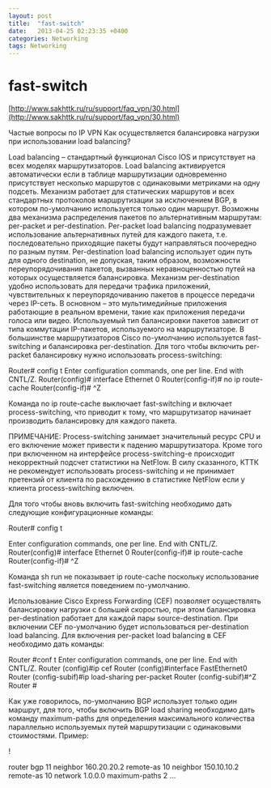 ```yaml
---
layout: post
title:  "fast-switch"
date:   2013-04-25 02:23:35 +0400
categories: Networking
tags: Networking
---
```


# fast-switch
[http://www.sakhttk.ru/ru/support/faq_vpn/30.html](http://www.sakhttk.ru/ru/support/faq_vpn/30.html)


Частые вопросы по IP VPN
Как осуществляется балансировка нагрузки при использовании load balancing?

Load balancing – стандартный функционал Cisco IOS и присутствует на всех моделях маршрутизаторов. Load balancing активируется автоматически если в таблице маршрутизации одновременно присутствует несколько маршрутов с одинаковыми метриками на одну подсеть. Механизм работает для статических маршрутов и всех стандартных протоколов маршрутизации за исключением BGP, в котором по-умолчанию используется только один маршрут. Возможны два механизма распределения пакетов по альтернативным маршрутам: per-packet и per-destination. Per-packet load balancing подразумевает использование альтернативных путей для каждого пакета, т.е. последовательно приходящие пакеты будут направляться поочередно по разным путям. Per-destination load balancing использует один путь для одного destination, не допуская, таким образом, возможности переупорядочивания пакетов, вызванных неравноценностью путей на которых осуществляется балансировка. Механизм per-destination удобно использовать для передачи трафика приложений, чувствительных к переупорядочиванию пакетов в процессе передачи через IP-сеть. В основном – это мультимедийные приложения работающие в реальном времени, такие как приложения передачи голоса или видео. Используемый тип балансировки пакетов зависит от типа коммутации IP-пакетов, используемого на маршрутизаторе. В большинстве маршрутизаторов Cisco по-умолчанию используется fast-switching и балансировка per-destination. Для того чтобы включить per-packet балансировку нужно использовать process-switching:

Router# config t
Enter configuration commands, one per line. End with CNTL/Z.
Router(config)# interface Ethernet 0
Router(config-if)# no ip route-cache
Router(config-if)# ^Z

Команда no ip route-cache выключает fast-switching и включает process-switching, что приводит к тому, что маршрутизатор начинает производить балансировку для каждого пакета.

ПРИМЕЧАНИЕ: Process-switching занимает значительный ресурс CPU и его включение может привести к падению маршрутизатора. Кроме того при включенном на интерфейсе process-switching-е происходит некорректный подсчет статистики на NetFlow. В силу сказанного, КТТК не рекомендует использовать process-switching и не принимает претензий от клиента по расхождению в статистике NetFlow если у клиента process-switching включен.

Для того чтобы вновь включить fast-switching необходимо дать следующие конфигурационные команды:

Router# config t

Enter configuration commands, one per line. End with CNTL/Z.
Router(config)# interface Ethernet 0
Router(config-if)# ip route-cache
Router(config-if)# ^Z

Команда sh run не показывает ip route-cache поскольку использование fast-switching является поведением по-умолчанию.

Использование Cisco Express Forwarding (CEF) позволяет осуществлять балансировку нагрузки с большей скоростью, при этом балансировка per-destination работает для каждой пары source-destination. При включении CEF по-умолчанию будет использоваться per-destination load balancing. Для включения per-packet load balancing в CEF необходимо дать команды:

Router #conf t
Enter configuration commands, one per line. End with CNTL/Z.
Router (config)#ip cef
Router (config)#interface FastEthernet0
Router (config-subif)#ip load-sharing per-packet
Router (config-subif)#^Z
Router #

Как уже говорилось, по-умолчанию BGP использует только один маршрут, для того, чтобы включить BGP load sharing необходимо дать команду maximum-paths для определения максимального количества параллельно используемых путей маршрутизации с одинаковыми стоимостями. Пример:

!

router bgp 11
neighbor 160.20.20.2 remote-as 10
neighbor 150.10.10.2 remote-as 10
network 1.0.0.0
maximum-paths 2
...